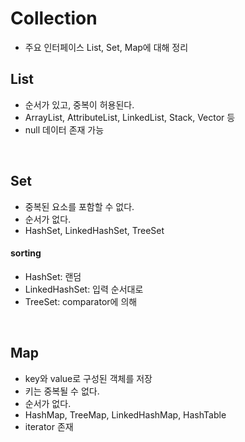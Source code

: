 # Collection

- 주요 인터페이스 List, Set, Map에 대해 정리

## List

- 순서가 있고, 중복이 허용된다.
- ArrayList, AttributeList, LinkedList, Stack, Vector 등
- null 데이터 존재 가능

<br />

## Set

- 중복된 요소를 포함할 수 없다.
- 순서가 없다.
- HashSet, LinkedHashSet, TreeSet

#### sorting

- HashSet: 랜덤
- LinkedHashSet: 입력 순서대로
- TreeSet: comparator에 의해

<br />

## Map

- key와 value로 구성된 객체를 저장
- 키는 중복될 수 없다.
- 순서가 없다.
- HashMap, TreeMap, LinkedHashMap, HashTable
- iterator 존재


